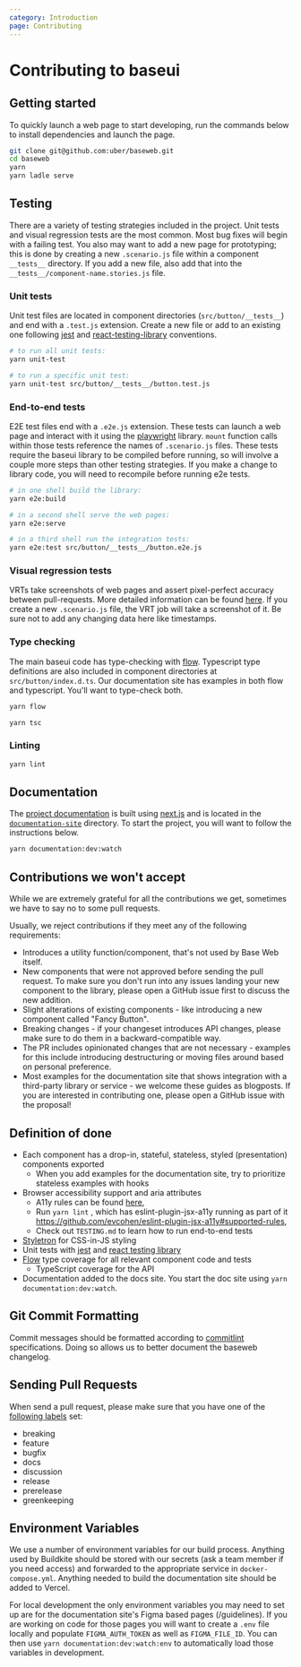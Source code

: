 ```yaml
---
category: Introduction
page: Contributing
---
```


# Contributing to baseui

## Getting started

To quickly launch a web page to start developing, run the commands below to install dependencies and launch the page.

```bash
git clone git@github.com:uber/baseweb.git
cd baseweb
yarn
yarn ladle serve
```

## Testing

There are a variety of testing strategies included in the project. Unit tests and visual regression tests are the most common. Most bug fixes will begin with a failing test. You also may want to add a new page for prototyping; this is done by creating a new `.scenario.js` file within a component `__tests__` directory. If you add a new file, also add that into the `__tests__/component-name.stories.js` file.

### Unit tests

Unit test files are located in component directories (`src/button/__tests__`) and end with a `.test.js` extension. Create a new file or add to an existing one following [jest](https://jestjs.io/) and [react-testing-library](https://testing-library.com/docs/react-testing-library/intro/) conventions.

```bash
# to run all unit tests:
yarn unit-test

# to run a specific unit test:
yarn unit-test src/button/__tests__/button.test.js
```

### End-to-end tests

E2E test files end with a `.e2e.js` extension. These tests can launch a web page and interact with it using the [playwright](https://playwright.dev/) library. `mount` function calls within those tests reference the names of `.scenario.js` files. These tests require the baseui library to be compiled before running, so will involve a couple more steps than other testing strategies. If you make a change to library code, you will need to recompile before running e2e tests.

```bash
# in one shell build the library:
yarn e2e:build

# in a second shell serve the web pages:
yarn e2e:serve

# in a third shell run the integration tests:
yarn e2e:test src/button/__tests__/button.e2e.js
```

### Visual regression tests

VRTs take screenshots of web pages and assert pixel-perfect accuracy between pull-requests. More detailed information can be found [here](https://github.com/uber/baseweb/blob/master/vrt/README.md). If you create a new `.scenario.js` file, the VRT job will take a screenshot of it. Be sure not to add any changing data here like timestamps.

### Type checking

The main baseui code has type-checking with [flow](https://flow.org/). Typescript type definitions are also included in component directories at `src/button/index.d.ts`. Our documentation site has examples in both flow and typescript. You'll want to type-check both.

```bash
yarn flow

yarn tsc
```

### Linting

```bash
yarn lint
```

## Documentation

The [project documentation](https://baseweb.design/) is built using [next.js](https://nextjs.org/) and is located in the [`documentation-site`](https://github.com/uber/baseweb/tree/master/documentation-site) directory. To start the project, you will want to follow the instructions below.

```bash
yarn documentation:dev:watch
```

## Contributions we won't accept

While we are extremely grateful for all the contributions we get, sometimes we have to say no to some pull requests.

Usually, we reject contributions if they meet any of the following requirements:

- Introduces a utility function/component, that's not used by Base Web itself.
- New components that were not approved before sending the pull request. To make sure you don't run into any issues landing your new component to the library, please open a GitHub issue first to discuss the new addition.
- Slight alterations of existing components - like introducing a new component called "Fancy Button".
- Breaking changes - if your changeset introduces API changes, please make sure to do them in a backward-compatible way.
- The PR includes opinionated changes that are not necessary - examples for this include introducing destructuring or moving files around based on personal preference.
- Most examples for the documentation site that shows integration with a third-party library or service - we welcome these guides as blogposts. If you are interested in contributing one, please open a GitHub issue with the proposal!

## Definition of done

- Each component has a drop-in, stateful, stateless, styled (presentation) components exported
  - When you add examples for the documentation site, try to prioritize stateless examples with hooks
- Browser accessibility support and aria attributes
  - A11y rules can be found [here](https://dequeuniversity.com/rules/axe/4.2/),
  - Run `yarn lint` , which has eslint-plugin-jsx-a11y running as part of it https://github.com/evcohen/eslint-plugin-jsx-a11y#supported-rules,
  - Check out `TESTING.md` to learn how to run end-to-end tests
- [Styletron](https://www.styletron.org/) for CSS-in-JS styling
- Unit tests with [jest](https://jestjs.io/en/) and [react testing library](https://testing-library.com/docs/react-testing-library/intro)
- [Flow](https://flow.org/) type coverage for all relevant component code and tests
  - TypeScript coverage for the API
- Documentation added to the docs site. You start the doc site using `yarn documentation:dev:watch`.

## Git Commit Formatting

Commit messages should be formatted according to [commitlint](https://commitlint.js.org/#/concepts-commit-conventions) specifications. Doing so allows us to better document the baseweb changelog.

## Sending Pull Requests

When send a pull request, please make sure that you have one of the [following labels](https://github.com/uber-workflow/probot-app-pr-label/blob/master/index.js#L20) set:

- breaking
- feature
- bugfix
- docs
- discussion
- release
- prerelease
- greenkeeping

## Environment Variables

We use a number of environment variables for our build process. Anything used by Buildkite should be stored with our secrets (ask a team member if you need access) and forwarded to the appropriate service in `docker-compose.yml`. Anything needed to build the documentation site should be added to Vercel.

For local development the only environment variables you may need to set up are for the documentation site's Figma based pages (/guidelines). If you are working on code for those pages you will want to create a `.env` file locally and populate `FIGMA_AUTH_TOKEN` as well as `FIGMA_FILE_ID`. You can then use `yarn documentation:dev:watch:env` to automatically load those variables in development.
